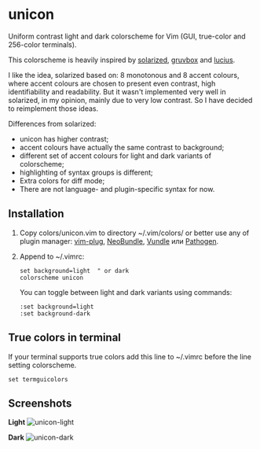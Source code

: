 unicon
======
Uniform contrast light and dark colorscheme for Vim (GUI, true-color and 256-color terminals).

This colorscheme is heavily inspired by [solarized][], [gruvbox][] and [lucius][].

I like the idea, solarized based on: 8 monotonous and 8 accent colours, where accent colours are
chosen to present even contrast, high identifiability and readability. But it wasn't implemented
very well in solarized, in my opinion, mainly due to  very low contrast. So I have decided to
reimplement those ideas.

Differences from solarized:
* unicon has higher contrast;
* accent colours have actually the same contrast to background;
* different set of accent colours for light and dark variants of colorscheme;
* highlighting of syntax groups is different;
* Extra colors for diff mode;
* There are not language- and plugin-specific syntax for now.

[solarized]: https://github.com/altercation/vim-colors-solarized
[gruvbox]: https://github.com/morhetz/gruvbox
[lucius]: https://github.com/jonathanfilip/vim-lucius

Installation
------------
1. Copy colors/unicon.vim to directory ~/.vim/colors/ or better use any of plugin manager:
   [vim-plug][], [NeoBundle][], [Vundle][] или [Pathogen][].

2. Append to ~/.vimrc:
   ```
   set background=light  " or dark
   colorscheme unicon
   ```
   You can toggle between light and dark variants using commands:
   ```
   :set background=light
   :set background-dark
   ```

[vim-plug]: https://github.com/junegunn/vim-plug
[NeoBundle]: https://github.com/Shougo/neobundle.vim
[Vundle]: https://github.com/gmarik/Vundle.vim
[Pathogen]: https://github.com/tpope/vim-pathogen

True colors in terminal
----------------------
If your terminal supports true colors add this line to ~/.vimrc before the line setting colorscheme.
```
set termguicolors
```

Screenshots
-----------
**Light**
![unicon-light](https://user-images.githubusercontent.com/21138800/53730703-cc449880-3e89-11e9-8ba9-98bc2cccc3e5.png)

**Dark**
![unicon-dark](https://user-images.githubusercontent.com/21138800/53730717-d23a7980-3e89-11e9-8f68-90e9fae92002.png)

